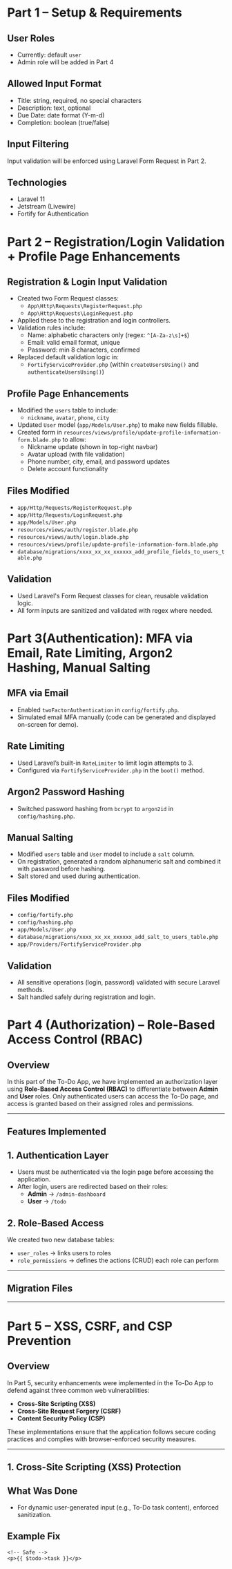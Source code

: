 # Part 1 – Setup & Requirements

## User Roles
- Currently: default `user`
- Admin role will be added in Part 4

## Allowed Input Format
- Title: string, required, no special characters
- Description: text, optional
- Due Date: date format (Y-m-d)
- Completion: boolean (true/false)

## Input Filtering
Input validation will be enforced using Laravel Form Request in Part 2.

## Technologies
- Laravel 11
- Jetstream (Livewire)
- Fortify for Authentication


# Part 2 – Registration/Login Validation + Profile Page Enhancements

## Registration & Login Input Validation
- Created two Form Request classes:
  - `App\Http\Requests\RegisterRequest.php`
  - `App\Http\Requests\LoginRequest.php`
- Applied these to the registration and login controllers.
- Validation rules include:
  - Name: alphabetic characters only (regex: `^[A-Za-z\s]+$`)
  - Email: valid email format, unique
  - Password: min 8 characters, confirmed
- Replaced default validation logic in:
  - `FortifyServiceProvider.php` (within `createUsersUsing()` and `authenticateUsersUsing()`)

## Profile Page Enhancements
- Modified the `users` table to include:
  - `nickname`, `avatar`, `phone`, `city`
- Updated `User` model (`app/Models/User.php`) to make new fields fillable.
- Created form in `resources/views/profile/update-profile-information-form.blade.php` to allow:
  - Nickname update (shown in top-right navbar)
  - Avatar upload (with file validation)
  - Phone number, city, email, and password updates
  - Delete account functionality

## Files Modified
- `app/Http/Requests/RegisterRequest.php`
- `app/Http/Requests/LoginRequest.php`
- `app/Models/User.php`
- `resources/views/auth/register.blade.php`
- `resources/views/auth/login.blade.php`
- `resources/views/profile/update-profile-information-form.blade.php`
- `database/migrations/xxxx_xx_xx_xxxxxx_add_profile_fields_to_users_table.php`

## Validation
- Used Laravel's Form Request classes for clean, reusable validation logic.
- All form inputs are sanitized and validated with regex where needed.


# Part 3(Authentication): MFA via Email, Rate Limiting, Argon2 Hashing, Manual Salting

## MFA via Email
- Enabled `twoFactorAuthentication` in `config/fortify.php`.
- Simulated email MFA manually (code can be generated and displayed on-screen for demo).

## Rate Limiting
- Used Laravel’s built-in `RateLimiter` to limit login attempts to 3.
- Configured via `FortifyServiceProvider.php` in the `boot()` method.

## Argon2 Password Hashing
- Switched password hashing from `bcrypt` to `argon2id` in `config/hashing.php`.

## Manual Salting
- Modified `users` table and `User` model to include a `salt` column.
- On registration, generated a random alphanumeric salt and combined it with password before hashing.
- Salt stored and used during authentication.

## Files Modified
- `config/fortify.php`
- `config/hashing.php`
- `app/Models/User.php`
- `database/migrations/xxxx_xx_xx_xxxxxx_add_salt_to_users_table.php`
- `app/Providers/FortifyServiceProvider.php`

## Validation
- All sensitive operations (login, password) validated with secure Laravel methods.
- Salt handled safely during registration and login.

# Part 4 (Authorization) – Role-Based Access Control (RBAC)

## Overview

In this part of the To-Do App, we have implemented an authorization layer using **Role-Based Access Control (RBAC)** to differentiate between **Admin** and **User** roles. Only authenticated users can access the To-Do page, and access is granted based on their assigned roles and permissions.

---

## Features Implemented

## 1. Authentication Layer
- Users must be authenticated via the login page before accessing the application.
- After login, users are redirected based on their roles:
  - **Admin** → `/admin-dashboard`
  - **User** → `/todo`

## 2. Role-Based Access
We created two new database tables:
- `user_roles` → links users to roles
- `role_permissions` → defines the actions (CRUD) each role can perform

---

##  Migration Files


---

# Part 5 – XSS, CSRF, and CSP Prevention

##  Overview

In Part 5, security enhancements were implemented in the To-Do App to defend against three common web vulnerabilities:

- **Cross-Site Scripting (XSS)**
- **Cross-Site Request Forgery (CSRF)**
- **Content Security Policy (CSP)**

These implementations ensure that the application follows secure coding practices and complies with browser-enforced security measures.

---

## 1. Cross-Site Scripting (XSS) Protection

##  What Was Done

- For dynamic user-generated input (e.g., To-Do task content), enforced sanitization.

## Example Fix

```blade
<!-- Safe -->
<p>{{ $todo->task }}</p>

